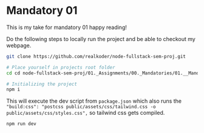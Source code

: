 # Mandatory 01

This is my take for mandatory 01 happy reading!

Do the following steps to locally run the project and be able to checkout my webpage.

```bash
git clone https://github.com/realkoder/node-fullstack-sem-proj.git
```

```bash
# Place yourself in projects root folder
cd cd node-fullstack-sem-proj/01._Assignments/00._Mandatories/01.__Mandatory1/
```

```bash
# Initializing the project
npm i
```

This will execute the dev script from `package.json` which also runs the ` "build:css": "postcss public/assets/css/tailwind.css -o public/assets/css/styles.css",` so tailwind css gets compiled.
```bash
npm run dev
```
